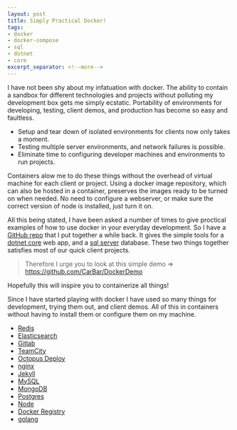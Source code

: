 ```yaml
---
layout: post
title: Simply Practical Docker!
tags:
- docker
- docker-compose
- sql
- dotnet
- core
excerpt_separator: <!--more-->
---
```


I have not been shy about my infatuation with docker. The ability to contain a sandbox for different technologies and projects without polluting my development box gets me simply ecstatic. Portability of environments for developing, testing, client demos, and production has become so easy and faultless.<!--more-->

* Setup and tear down of isolated environments for clients now only takes a moment.
* Testing  multiple server environments, and network failures is possible.
* Eliminate time to configuring developer machines and environments to run projects.

Containers alow me to do these things without the overhead of virtual machine for each client or project. Using a docker image repository, which can also be hosted in a container, preserves the images ready to be turned on when needed. No need to configure a webserver, or make sure the correct version of node is installed, just turn it on.

All this being stated, I have been asked a number of times to give proctical examples of how to use docker in your everyday development. So I have a [GitHub repo](https://github.com/CarBar/DockerDemo) that I put together a while back. It gives the simple tools for a [dotnet core](https://docs.microsoft.com/en-us/dotnet/core/tools/?tabs=netcore2x) web app, and a [sql server](https://www.microsoft.com/en-us/sql-server/sql-server-2017) database. These two things together satisfies most of our quick client projects.

> Therefore I urge you to look at this simple demo => <https://github.com/CarBar/DockerDemo>

Hopefully this will inspire you to containerize all things!

Since I have started playing with docker I have used so many things for development, trying them out, and client demos. All of this in containers without having to install them or configure them on my machine.

* [Redis](https://hub.docker.com/_/redis/)
* [Elasticsearch](https://www.elastic.co/guide/en/elasticsearch/reference/current/docker.html)
* [Gitlab](https://hub.docker.com/r/gitlab/gitlab-ce/)
* [TeamCity](https://hub.docker.com/r/jetbrains/teamcity-server/)
* [Octopus Deploy](https://hub.docker.com/r/octopusdeploy/octopusdeploy/)
* [nginx](https://hub.docker.com/_/nginx/)
* [Jekyll](https://hub.docker.com/r/jekyll/jekyll/)
* [MySQL](https://hub.docker.com/_/mysql/)
* [MongoDB](https://hub.docker.com/_/mongo/)
* [Postgres](https://hub.docker.com/_/postgres/)
* [Node](https://hub.docker.com/_/node/)
* [Docker Registry](https://hub.docker.com/_/registry/)
* [golang](https://hub.docker.com/_/golang/)
